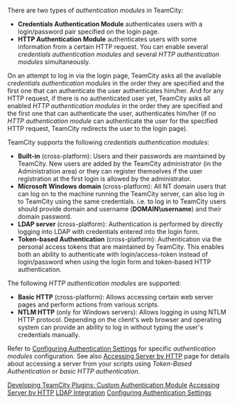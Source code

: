 [//]: # (title: Authentication Modules)
[//]: # (auxiliary-id: Authentication Modules)

There are two types of _authentication modules_ in TeamCity:
* __Credentials Authentication Module__ authenticates users with a login/password pair specified on the login page.
* __HTTP Authentication Module__ authenticates users with some information from a certain HTTP request.
You can enable several _credentials authentication modules_ and several _HTTP authentication modules_ simultaneously.

On an attempt to log in via the login page, TeamCity asks all the available _credentials authentication modules_ in the order they are specified and the first one that can authenticate the user authenticates him/her. And for any HTTP request, if there is no authenticated user yet, TeamCity asks all enabled _HTTP authentication modules_ in the order they are specified and the first one that can authenticate the user, authenticates him/her (if no _HTTP authentication module_ can authenticate the user for the specified HTTP request, TeamCity redirects the user to the login page).

TeamCity supports the following _credentials authentication modules_:
* __Built\-in__ (cross-platform): Users and their passwords are maintained by TeamCity. New users are added by the TeamCity administrator (in the Administration area) or they can register themselves if the user registration at the first login is allowed by the administrator.
* __Microsoft Windows domain__ (cross\-platform): All NT domain users that can log on to the machine running the TeamCity server, can also log in to TeamCity using the same credentials. i.e. to log in to TeamCity users should provide domain and username (__DOMAIN\username__) and their domain password.
* __LDAP server__ (cross-platform): Authentication is performed by directly logging into LDAP with credentials entered into the login form.
  <anchor name="tokenBasedAuth"/>
* __Token-based Authentication__ (cross-platform): Authentication via the personal access tokens that are maintained by TeamCity. This enables both an ability to authenticate with login/access-token instead of login/password when using the login form and token-based HTTP authentication.

The following _HTTP authentication modules_ are supported:
* __Basic HTTP__ (cross\-platform): Allows accessing certain web server pages and perform actions from various scripts.
* __NTLM HTTP__ (only for Windows servers): Allows logging in using NTLM HTTP protocol. Depending on the client's web browser and operating system can provide an ability to log in without typing the user's credentials manually.

Refer to [Configuring Authentication Settings](configuring-authentication-settings.md) for specific _authentication modules_ configuration. See also [Accessing Server by HTTP](accessing-server-by-http.md) page for details about accessing a server from your scripts using _Token-Based Authentication_ or _basic HTTP authentication_.

<seealso>
        <category ref="external">
            <a href="https://plugins.jetbrains.com/docs/teamcity/custom-authentication-module.html">Developing TeamCity Plugins: Custom Authentication Module</a>
        </category>
        <category ref="admin-guide">
            <a href="accessing-server-by-http.md">Accessing Server by HTTP</a>
            <a href="ldap-integration.md">LDAP Integration</a>
            <a href="configuring-authentication-settings.md">Configuring Authentication Settings</a>
        </category>
</seealso>